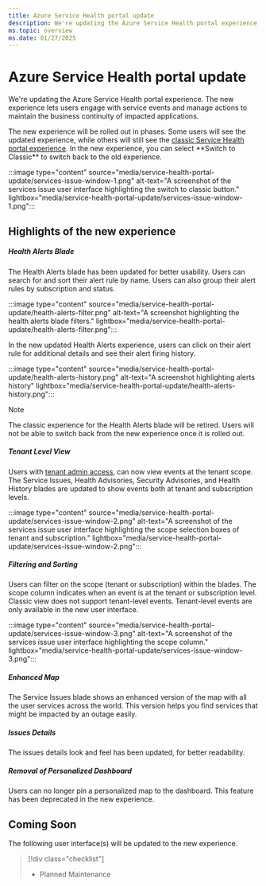 ```yaml
---
title: Azure Service Health portal update
description: We're updating the Azure Service Health portal experience to let users engage with service events and manage actions to maintain the business continuity of impacted applications.
ms.topic: overview
ms.date: 01/27/2025
---
```


# Azure Service Health portal update

We're updating the Azure Service Health portal experience. The new experience lets users engage with service events and manage actions to maintain the business continuity of impacted applications.

The new experience will be rolled out in phases. Some users will see the updated experience, while others will still see the [classic Service Health portal experience](service-health-overview.md). In the new experience, you can select \*\*Switch to Classic\*\* to switch back to the old experience.

:::image type="content" source="media/service-health-portal-update/services-issue-window-1.png" alt-text="A screenshot of the services issue user interface highlighting the switch to classic button." lightbox="media/service-health-portal-update/services-issue-window-1.png":::

## Highlights of the new experience

##### Health Alerts Blade
The Health Alerts blade has been updated for better usability. Users can search for and sort their alert rule by name. Users can also group their alert rules by subscription and status.

:::image type="content" source="media/service-health-portal-update/health-alerts-filter.png" alt-text="A screenshot highlighting the health alerts blade filters." lightbox="media/service-health-portal-update/health-alerts-filter.png":::

In the new updated Health Alerts experience, users can click on their alert rule for additional details and see their alert firing history. 

:::image type="content" source="media/service-health-portal-update/health-alerts-history.png" alt-text="A screenshot highlighting alerts history" lightbox="media/service-health-portal-update/health-alerts-history.png":::

>[!Note]
>The classic experience for the Health Alerts blade will be retired. Users will not be able to switch back from the new experience once it is rolled out.

##### Tenant Level View
  Users with [tenant admin access](admin-access-reference.md#roles-with-tenant-admin-access), can now view events at the tenant scope. The Service Issues, Health Advisories, Security Advisories, and Health History blades are updated to show events both at tenant and subscription levels. 

:::image type="content" source="media/service-health-portal-update/services-issue-window-2.png" alt-text="A screenshot of the services issue user interface highlighting the scope selection boxes of tenant and subscription." lightbox="media/service-health-portal-update/services-issue-window-2.png":::

##### Filtering and Sorting
Users can filter on the scope (tenant or subscription) within the blades. The scope column indicates when an event is at the tenant or subscription level. Classic view does not support tenant-level events. Tenant-level events are only available in the new user interface.

:::image type="content" source="media/service-health-portal-update/services-issue-window-3.png" alt-text="A screenshot of the services issue user interface highlighting the scope column." lightbox="media/service-health-portal-update/services-issue-window-3.png":::

##### Enhanced Map
The Service Issues blade shows an enhanced version of the map with all the user services across the world. This version helps you find services that might be impacted by an outage easily. 

##### Issues Details
The issues details look and feel has been updated, for better readability. 

##### Removal of Personalized Dashboard
Users can no longer pin a personalized map to the dashboard. This feature has been deprecated in the new experience.

## Coming Soon

The following user interface(s) will be updated to the new experience.

> [!div class="checklist"]
> * Planned Maintenance
